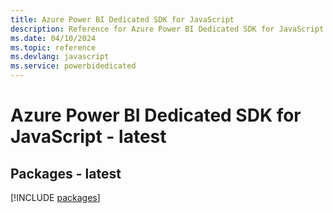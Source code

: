 ```yaml
---
title: Azure Power BI Dedicated SDK for JavaScript
description: Reference for Azure Power BI Dedicated SDK for JavaScript
ms.date: 04/10/2024
ms.topic: reference
ms.devlang: javascript
ms.service: powerbidedicated
---
```

# Azure Power BI Dedicated SDK for JavaScript - latest
## Packages - latest
[!INCLUDE [packages](power-bi-dedicated-index.md)]